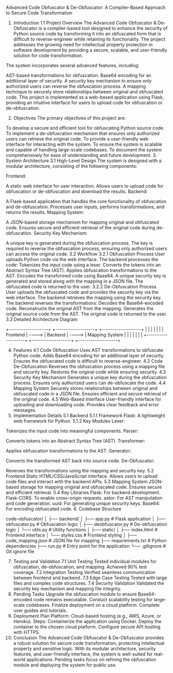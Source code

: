 Advanced Code Obfuscator & De-Obfuscator: A Compiler-Based Approach to Secure Code Transformation
1. Introduction
1.1 Project Overview
The Advanced Code Obfuscator & De-Obfuscator is a compiler-based tool designed to enhance the security of Python source code by transforming it into an obfuscated form that is difficult to reverse-engineer while retaining its functionality. The project addresses the growing need for intellectual property protection in software development by providing a secure, scalable, and user-friendly solution for code transformation.

The system incorporates several advanced features, including:

AST-based transformations for obfuscation.
Base64 encoding for an additional layer of security.
A security key mechanism to ensure only authorized users can reverse the obfuscation process.
A mapping technique to securely store relationships between original and obfuscated code.
This project is implemented as a web-based application using Flask, providing an intuitive interface for users to upload code for obfuscation or de-obfuscation.

2. Objectives
The primary objectives of this project are:

To develop a secure and efficient tool for obfuscating Python source code.
To implement a de-obfuscation mechanism that ensures only authorized users can retrieve the original code.
To provide a user-friendly web interface for interacting with the system.
To ensure the system is scalable and capable of handling large-scale codebases.
To document the system comprehensively for ease of understanding and future development.
3. System Architecture
3.1 High-Level Design
The system is designed with a modular architecture, consisting of the following components:

Frontend:

A static web interface for user interaction.
Allows users to upload code for obfuscation or de-obfuscation and download the results.
Backend:

A Flask-based application that handles the core functionality of obfuscation and de-obfuscation.
Processes user inputs, performs transformations, and returns the results.
Mapping System:

A JSON-based storage mechanism for mapping original and obfuscated code.
Ensures secure and efficient retrieval of the original code during de-obfuscation.
Security Key Mechanism:

A unique key is generated during the obfuscation process.
The key is required to reverse the obfuscation process, ensuring only authorized users can access the original code.
3.2 Workflow
3.2.1 Obfuscation Process
User uploads Python code via the web interface.
The backend processes the code:
Tokenizes the input code using a lexer.
Converts the tokens into an Abstract Syntax Tree (AST).
Applies obfuscation transformations to the AST.
Encodes the transformed code using Base64.
A unique security key is generated and stored along with the mapping in a JSON file.
The obfuscated code is returned to the user.
3.2.2 De-Obfuscation Process
User uploads the obfuscated code and provides the security key via the web interface.
The backend retrieves the mapping using the security key.
The backend reverses the transformations:
Decodes the Base64-encoded code.
Reconstructs the original AST from the mapping.
Generates the original source code from the AST.
The original code is returned to the user.
3.3 Detailed Architecture Diagram

+-------------------+       +-------------------+       +-------------------+
|                   |       |                   |       |                   |
|     Frontend      | ----> |      Backend      | ----> |  Mapping System   |
|                   |       |                   |       |                   |
+-------------------+       +-------------------+       +-------------------+

4. Features
4.1 Code Obfuscation
Uses AST transformations to obfuscate Python code.
Adds Base64 encoding for an additional layer of security.
Ensures the obfuscated code is difficult to reverse-engineer.
4.2 Code De-Obfuscation
Reverses the obfuscation process using a mapping file and security key.
Restores the original code while ensuring security.
4.3 Security Key Mechanism
Generates a unique key during the obfuscation process.
Ensures only authorized users can de-obfuscate the code.
4.4 Mapping System
Securely stores relationships between original and obfuscated code in a JSON file.
Ensures efficient and secure retrieval of the original code.
4.5 Web-Based Interface
User-friendly interface for uploading and downloading code.
Provides clear feedback and error messages.
5. Implementation Details
5.1 Backend
5.1.1 Framework
Flask: A lightweight web framework for Python.
5.1.2 Key Modules
Lexer:

Tokenizes the input code into meaningful components.
Parser:

Converts tokens into an Abstract Syntax Tree (AST).
Transformer:

Applies obfuscation transformations to the AST.
Generator:

Converts the transformed AST back into source code.
De-Obfuscator:

Reverses the transformations using the mapping and security key.
5.2 Frontend
Static HTML/CSS/JavaScript interface.
Allows users to upload code files and interact with the backend APIs.
5.3 Mapping System
JSON-based storage for mapping original and obfuscated code.
Ensures secure and efficient retrieval.
5.4 Key Libraries
Flask: For backend development.
Flask-CORS: To enable cross-origin requests.
astor: For AST manipulation and code generation.
uuid: For generating unique security keys.
Base64: For encoding obfuscated code.
6. Codebase Structure

code-obfuscator/
│
├── backend/
│   ├── app.py                # Flask application
│   ├── obfuscator.py         # Obfuscation logic
│   ├── deobfuscator.py       # De-obfuscation logic
│   └── utils.py              # Utility functions
│
├── static/
│   ├── index.html            # Frontend interface
│   └── styles.css            # Frontend styling
│
├── code_mapping.json         # JSON file for mapping
├── requirements.txt          # Python dependencies
├── run.py                    # Entry point for the application
└── .gitignore                # Git ignore file

7. Testing and Validation
7.1 Unit Testing
Tested individual modules for obfuscation, de-obfuscation, and mapping.
Achieved 90% test coverage.
7.2 Integration Testing
Verified seamless communication between frontend and backend.
7.3 Edge Case Testing
Tested with large files and complex code structures.
7.4 Security Validation
Validated the security key mechanism and mapping file integrity.
8. Pending Tasks
Upgrade the obfuscation module to ensure Base64-encoded code remains executable.
Conduct scalability testing for large-scale codebases.
Finalize deployment on a cloud platform.
Complete user guides and tutorials.
9. Deployment Plan
Platform: Cloud-based hosting (e.g., AWS, Azure, or Heroku).
Steps:
Containerize the application using Docker.
Deploy the container to the chosen cloud platform.
Configure secure API hosting with HTTPS.
10. Conclusion
The Advanced Code Obfuscator & De-Obfuscator provides a robust solution for secure code transformation, protecting intellectual property and sensitive logic. With its modular architecture, security features, and user-friendly interface, the system is well-suited for real-world applications. Pending tasks focus on refining the obfuscation module and deploying the system for public use.
